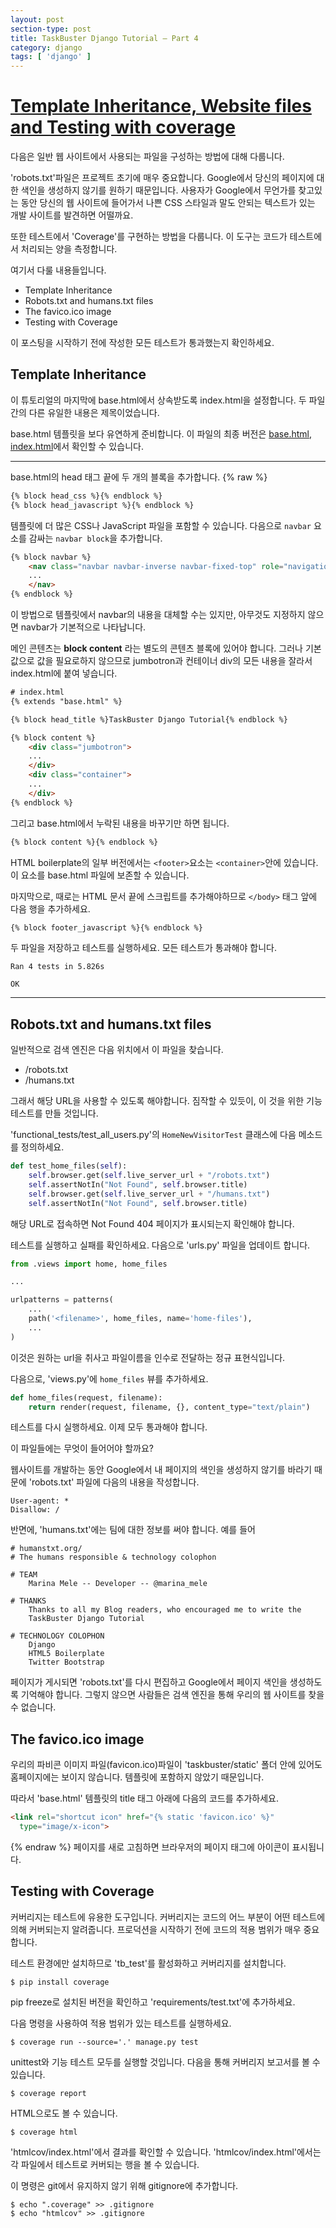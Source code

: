 ```yaml
---
layout: post
section-type: post
title: TaskBuster Django Tutorial – Part 4
category: django
tags: [ 'django' ]
---
```


# [Template Inheritance, Website files and Testing with coverage](http://www.marinamele.com/taskbuster-django-tutorial/template-inheritance-website-files-and-testing-with-coverage)

다음은 일반 웹 사이트에서 사용되는 파일을 구성하는 방법에 대해 다룹니다.

'robots.txt'파일은 프로젝트 초기에 매우 중요합니다. Google에서 당신의 페이지에 대한 색인을 생성하지 않기를 원하기 때문입니다. 사용자가 Google에서 무언가를 찾고있는 동안 당신의 웹 사이트에 들어가서 나쁜 CSS 스타일과 말도 안되는 텍스트가 있는 개발 사이트를 발견하면 어떨까요.

또한 테스트에서 'Coverage'를 구현하는 방법을 다룹니다. 이 도구는 코드가 테스트에서 처리되는 양을 측정합니다.

여기서 다룰 내용들입니다.

- Template Inheritance
- Robots.txt and humans.txt files
- The favico.ico image
- Testing with Coverage

이 포스팅을 시작하기 전에 작성한 모든 테스트가 통과했는지 확인하세요.

## Template Inheritance

이 튜토리얼의 마지막에 base.html에서 상속받도록 index.html을 설정합니다. 두 파일간의 다른 유일한 내용은 제목이었습니다.

base.html 템플릿을 보다 유연하게 준비합니다. 이 파일의 최종 버전은 [base.html](https://gist.github.com/mineta/5546c0f3f1953f8f38d1), [index.html](https://gist.github.com/mineta/9deadb890b03e5aaec97)에서 확인할 수 있습니다.


------------------------------
base.html의 head 태그 끝에 두 개의 블록을 추가합니다.
{% raw %}
```html
{% block head_css %}{% endblock %}
{% block head_javascript %}{% endblock %}
```

템플릿에 더 많은 CSS나 JavaScript 파일을 포함할 수 있습니다. 다음으로 `navbar` 요소를 감싸는 `navbar block`을 추가합니다.

```html
{% block navbar %}
    <nav class="navbar navbar-inverse navbar-fixed-top" role="navigation">
    ...
    </nav>
{% endblock %}
```
이 방법으로 템플릿에서 navbar의 내용을 대체할 수는 있지만, 아무것도 지정하지 않으면 navbar가 기본적으로 나타납니다.  

메인 콘텐츠는 **block content** 라는 별도의 콘텐츠 블록에 있어야 합니다. 그러나 기본값으로 값을 필요로하지 않으므로 jumbotron과 컨테이너 div의 모든 내용을 잘라서 index.html에 붙여 넣습니다.

```html
# index.html
{% extends "base.html" %}

{% block head_title %}TaskBuster Django Tutorial{% endblock %}

{% block content %}
    <div class="jumbotron">
    ...
    </div>
    <div class="container">
    ...
    </div>
{% endblock %}
```
그리고 base.html에서 누락된 내용을 바꾸기만 하면 됩니다.

```html
{% block content %}{% endblock %}
```

HTML boilerplate의 일부 버전에서는 `<footer>`요소는 `<container>`안에 있습니다. 이 요소를 base.html 파일에 보존할 수 있습니다.

마지막으로, 때로는 HTML 문서 끝에 스크립트를 추가해야하므로 `</body>` 태그 앞에 다음 행을 추가하세요.

```html
{% block footer_javascript %}{% endblock %}
```

두 파일을 저장하고 테스트를 실행하세요. 모든 테스트가 통과해야 합니다.

```
Ran 4 tests in 5.826s

OK
```

-------------------------------------------

## Robots.txt and humans.txt files
일반적으로 검색 엔진은 다음 위치에서 이 파일을 찾습니다.
 - /robots.txt
 - /humans.txt

그래서 해당 URL을 사용할 수 있도록 해야합니다. 짐작할 수 있듯이, 이 것을 위한 기능 테스트를 만들 것입니다.

'functional_tests/test_all_users.py'의 `HomeNewVisitorTest` 클래스에 다음 메소드를 정의하세요.

```python
def test_home_files(self):
    self.browser.get(self.live_server_url + "/robots.txt")
    self.assertNotIn("Not Found", self.browser.title)
    self.browser.get(self.live_server_url + "/humans.txt")
    self.assertNotIn("Not Found", self.browser.title)
```
해당 URL로 접속하면 Not Found 404 페이지가 표시되는지 확인해야 합니다.

테스트를 실행하고 실패를 확인하세요. 다음으로 'urls.py' 파일을 업데이트 합니다.

```python
from .views import home, home_files

...

urlpatterns = patterns(
    ...
    path('<filename>', home_files, name='home-files'),
    ...
)
```

이것은 원하는 url을 취사고 파일이름을 인수로 전달하는 정규 표현식입니다.

다음으로, 'views.py'에 `home_files` 뷰를 추가하세요.

```python
def home_files(request, filename):
    return render(request, filename, {}, content_type="text/plain")
```
테스트를 다시 실행하세요. 이제 모두 통과해야 합니다.

이 파일들에는 무엇이 들어어야 할까요?

웹사이트를 개발하는 동안 Google에서 내 페이지의 색인을 생성하지 않기를 바라기 때문에 'robots.txt' 파일에 다음의 내용을 작성합니다.

```
User-agent: *
Disallow: /
```
반면에, 'humans.txt'에는 팀에 대한 정보를 써야 합니다. 예를 들어

```
# humanstxt.org/
# The humans responsible & technology colophon

# TEAM
    Marina Mele -- Developer -- @marina_mele

# THANKS
    Thanks to all my Blog readers, who encouraged me to write the
    TaskBuster Django Tutorial

# TECHNOLOGY COLOPHON
    Django
    HTML5 Boilerplate
    Twitter Bootstrap
```

페이지가 게시되면 'robots.txt'를 다시 편집하고 Google에서 페이지 색인을 생성하도록 기억해야 합니다. 그렇지 않으면 사람들은 검색 엔진을 통해 우리의 웹 사이트를 찾을 수 없습니다.

## The favico.ico image
우리의 파비콘 이미지 파일(favicon.ico)파일이 'taskbuster/static' 폴더 안에 있어도 홈페이지에는 보이지 않습니다. 템플릿에 포함하지 않았기 때문입니다.

따라서 'base.html' 템플릿의 title 태그 아래에 다음의 코드를 추가하세요.

```html
<link rel="shortcut icon" href="{% static 'favicon.ico' %}"
  type="image/x-icon">
```
{% endraw %}
페이지를 새로 고침하면 브라우저의 페이지 태그에 아이콘이 표시됩니다.

## Testing with Coverage

커버리지는 테스트에 유용한 도구입니다. 커버리지는 코드의 어느 부분이 어떤 테스트에 의해 커버되는지 알려줍니다. 프로덕션을 시작하기 전에 코드의 적용 범위가 매우 중요합니다.

테스트 환경에만 설치하므로 'tb_test'를 활성화하고 커버리지를 설치합니다.

```
$ pip install coverage
```

pip freeze로 설치된 버전을 확인하고 'requirements/test.txt'에 추가하세요.

다음 명령을 사용하여 적용 범위가 있는 테스트를 실행하세요.

```
$ coverage run --source='.' manage.py test
```

unittest와 기능 테스트 모두를 실행할 것입니다. 다음을 통해 커버리지 보고서를 볼 수 있습니다.

```
$ coverage report
```

HTML으로도 볼 수 있습니다.

```
$ coverage html
```

'htmlcov/index.html'에서 결과를 확인할 수 있습니다. 'htmlcov/index.html'에서는 각 파일에서 테스트로 커버되는 행을 볼 수 있습니다.

이 명령은 git에서 유지하지 않기 위해 gitignore에 추가합니다.

```
$ echo ".coverage" >> .gitignore
$ echo "htmlcov" >> .gitignore
```
